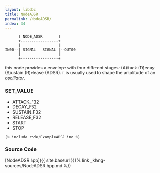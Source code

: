 ```yaml
---
layout: libdoc
title: NodeADSR
permalink: /NodeADSR/
index: 34
---
```


          [ NODE_ADSR       ]       
          +-----------------+       
          |                 |       
    IN00--| SIGNAL   SIGNAL |--OUT00
          |                 |       
          +-----------------+       

this node provides a envelope with four different stages: (A)ttack (D)ecay (S)ustain (R)elease (ADSR). it is usually used to shape the amplitude of an *oscillator*.

### SET_VALUE

- ATTACK_F32
- DECAY_F32
- SUSTAIN_F32
- RELEASE_F32
- START
- STOP


```c
{% include code/ExampleADSR.ino %}
```

### Source Code

[NodeADSR.hpp]({{ site.baseurl }}{% link _klang-sources/NodeADSR.hpp.md %})

